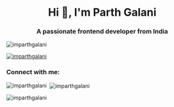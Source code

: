 
<h1 align="center">Hi 👋, I'm Parth Galani</h1>
<h3 align="center">A passionate frontend developer from India</h3>

<p align="left"> <img src="https://komarev.com/ghpvc/?username=imparthgalani&label=Profile%20views&color=0e75b6&style=flat" alt="imparthgalani" /> </p>

<p align="left"> <a href="https://github.com/ryo-ma/github-profile-trophy"><img src="https://github-profile-trophy.vercel.app/?username=imparthgalani" alt="imparthgalani" /></a> </p>

<h3 align="left">Connect with me:</h3>
<p align="left">
</p>

<p><img align="left" src="https://github-readme-stats.vercel.app/api/top-langs?username=imparthgalani&show_icons=true&locale=en&layout=compact" alt="imparthgalani" /></p>

<p>&nbsp;<img align="center" src="https://github-readme-stats.vercel.app/api?username=imparthgalani&show_icons=true&locale=en" alt="imparthgalani" /></p>

<p><img align="center" src="https://github-readme-streak-stats.herokuapp.com/?user=imparthgalani&" alt="imparthgalani" /></p>
